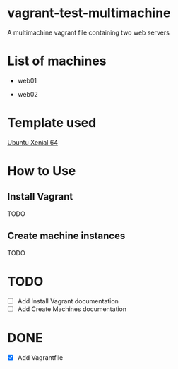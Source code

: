 # vagrant-test-multimachine
A multimachine vagrant file containing two web servers

# List of machines

- web01

- web02

# Template used

[Ubuntu Xenial 64](https://app.vagrantup.com/krastin/boxes/xenial64)

# How to Use

## Install Vagrant
TODO

## Create machine instances
TODO

# TODO

- [ ] Add Install Vagrant documentation
- [ ] Add Create Machines documentation

# DONE
- [x] Add Vagrantfile
